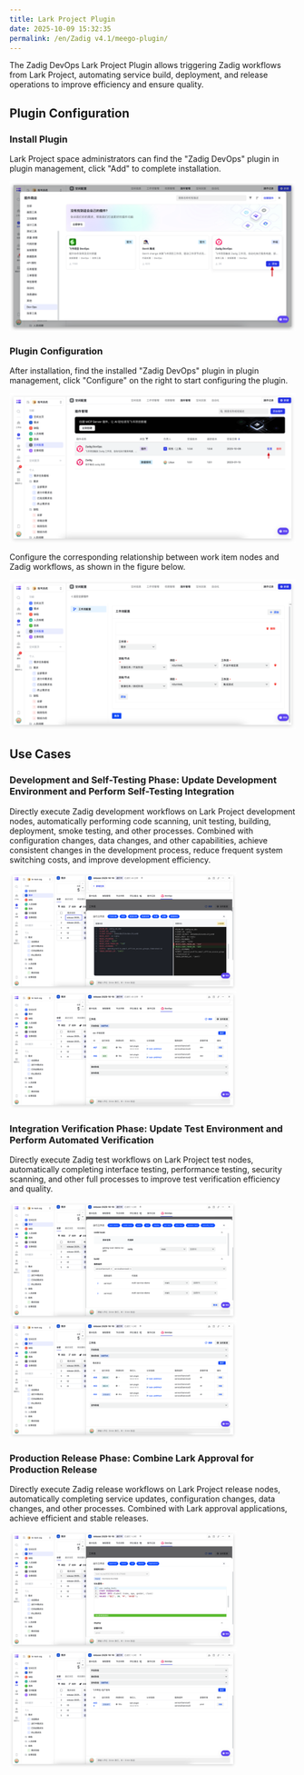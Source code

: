 ```yaml
---
title: Lark Project Plugin
date: 2025-10-09 15:32:35
permalink: /en/Zadig v4.1/meego-plugin/
---
```


The Zadig DevOps Lark Project Plugin allows triggering Zadig workflows from Lark Project, automating service build, deployment, and release operations to improve efficiency and ensure quality.

## Plugin Configuration

### Install Plugin

Lark Project space administrators can find the "Zadig DevOps" plugin in plugin management, click "Add" to complete installation.

![Zadig DevOps](../../_images/meego_plugin_1.png)

### Plugin Configuration

After installation, find the installed "Zadig DevOps" plugin in plugin management, click "Configure" on the right to start configuring the plugin.

![Zadig DevOps](../../_images/meego_plugin_2.png)

Configure the corresponding relationship between work item nodes and Zadig workflows, as shown in the figure below.

![Zadig DevOps](../../_images/meego_plugin_3.png)

## Use Cases

### Development and Self-Testing Phase: Update Development Environment and Perform Self-Testing Integration

Directly execute Zadig development workflows on Lark Project development nodes, automatically performing code scanning, unit testing, building, deployment, smoke testing, and other processes. Combined with configuration changes, data changes, and other capabilities, achieve consistent changes in the development process, reduce frequent system switching costs, and improve development efficiency.

<img src="../../_images/meego_plugin_4.png" alt="Development and Self-Testing Phase Diagram" width="400">
<img src="../../_images/meego_plugin_5.png" alt="Development and Self-Testing Phase Diagram" width="400">

### Integration Verification Phase: Update Test Environment and Perform Automated Verification

Directly execute Zadig test workflows on Lark Project test nodes, automatically completing interface testing, performance testing, security scanning, and other full processes to improve test verification efficiency and quality.

<img src="../../_images/meego_plugin_6.png" alt="Integration Verification Phase Diagram" width="400">
<img src="../../_images/meego_plugin_7.png" alt="Integration Verification Phase Diagram" width="400">

### Production Release Phase: Combine Lark Approval for Production Release

Directly execute Zadig release workflows on Lark Project release nodes, automatically completing service updates, configuration changes, data changes, and other processes. Combined with Lark approval applications, achieve efficient and stable releases.

<img src="../../_images/meego_plugin_8.png" alt="Production Release Phase Diagram" width="400">
<img src="../../_images/meego_plugin_9.png" alt="Production Release Phase Diagram" width="400">

